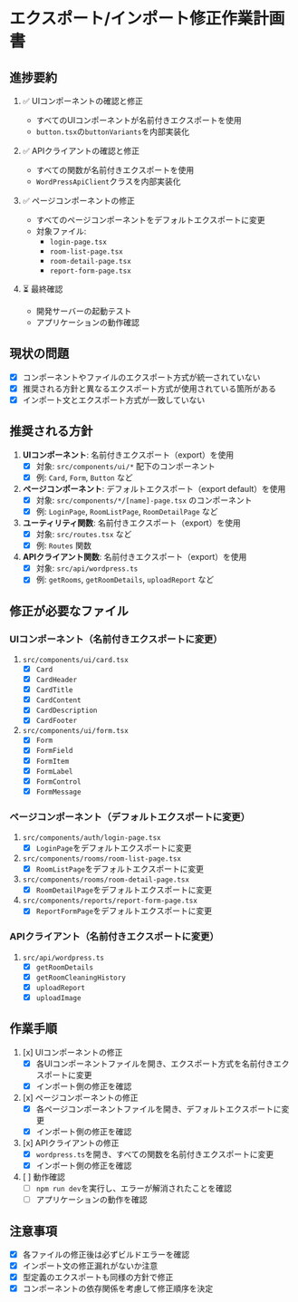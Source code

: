 # エクスポート/インポート修正作業計画書

## 進捗要約
1. ✅ UIコンポーネントの確認と修正
   - すべてのUIコンポーネントが名前付きエクスポートを使用
   - `button.tsx`の`buttonVariants`を内部実装化

2. ✅ APIクライアントの確認と修正
   - すべての関数が名前付きエクスポートを使用
   - `WordPressApiClient`クラスを内部実装化

3. ✅ ページコンポーネントの修正
   - すべてのページコンポーネントをデフォルトエクスポートに変更
   - 対象ファイル:
     - `login-page.tsx`
     - `room-list-page.tsx`
     - `room-detail-page.tsx`
     - `report-form-page.tsx`

4. ⏳ 最終確認
   - 開発サーバーの起動テスト
   - アプリケーションの動作確認

## 現状の問題
- [x] コンポーネントやファイルのエクスポート方式が統一されていない
- [x] 推奨される方針と異なるエクスポート方式が使用されている箇所がある
- [x] インポート文とエクスポート方式が一致していない

## 推奨される方針
1. **UIコンポーネント**: 名前付きエクスポート（export）を使用
   - [x] 対象: `src/components/ui/*` 配下のコンポーネント
   - [x] 例: `Card`, `Form`, `Button` など

2. **ページコンポーネント**: デフォルトエクスポート（export default）を使用
   - [x] 対象: `src/components/*/[name]-page.tsx` のコンポーネント
   - [x] 例: `LoginPage`, `RoomListPage`, `RoomDetailPage` など

3. **ユーティリティ関数**: 名前付きエクスポート（export）を使用
   - [x] 対象: `src/routes.tsx` など
   - [x] 例: `Routes` 関数

4. **APIクライアント関数**: 名前付きエクスポート（export）を使用
   - [x] 対象: `src/api/wordpress.ts`
   - [x] 例: `getRooms`, `getRoomDetails`, `uploadReport` など

## 修正が必要なファイル

### UIコンポーネント（名前付きエクスポートに変更）
1. `src/components/ui/card.tsx`
   - [x] `Card`
   - [x] `CardHeader`
   - [x] `CardTitle`
   - [x] `CardContent`
   - [x] `CardDescription`
   - [x] `CardFooter`

2. `src/components/ui/form.tsx`
   - [x] `Form`
   - [x] `FormField`
   - [x] `FormItem`
   - [x] `FormLabel`
   - [x] `FormControl`
   - [x] `FormMessage`

### ページコンポーネント（デフォルトエクスポートに変更）
1. `src/components/auth/login-page.tsx`
   - [x] `LoginPage`をデフォルトエクスポートに変更

2. `src/components/rooms/room-list-page.tsx`
   - [x] `RoomListPage`をデフォルトエクスポートに変更

3. `src/components/rooms/room-detail-page.tsx`
   - [x] `RoomDetailPage`をデフォルトエクスポートに変更

4. `src/components/reports/report-form-page.tsx`
   - [x] `ReportFormPage`をデフォルトエクスポートに変更

### APIクライアント（名前付きエクスポートに変更）
1. `src/api/wordpress.ts`
   - [x] `getRoomDetails`
   - [x] `getRoomCleaningHistory`
   - [x] `uploadReport`
   - [x] `uploadImage`

## 作業手順
1. [x] UIコンポーネントの修正
   - [x] 各UIコンポーネントファイルを開き、エクスポート方式を名前付きエクスポートに変更
   - [x] インポート側の修正を確認

2. [x] ページコンポーネントの修正
   - [x] 各ページコンポーネントファイルを開き、デフォルトエクスポートに変更
   - [x] インポート側の修正を確認

3. [x] APIクライアントの修正
   - [x] `wordpress.ts`を開き、すべての関数を名前付きエクスポートに変更
   - [x] インポート側の修正を確認

4. [ ] 動作確認
   - [ ] `npm run dev`を実行し、エラーが解消されたことを確認
   - [ ] アプリケーションの動作を確認

## 注意事項
- [x] 各ファイルの修正後は必ずビルドエラーを確認
- [x] インポート文の修正漏れがないか注意
- [x] 型定義のエクスポートも同様の方針で修正
- [x] コンポーネントの依存関係を考慮して修正順序を決定 